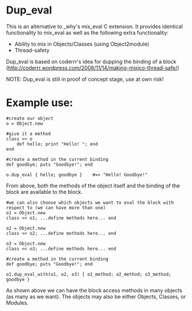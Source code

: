 Dup\_eval
========

This is an alternative to \_why's mix\_eval C extension. It provides identical functionality to mix\_eval as well as the following extra functionality:

* Ability to mix in Objects/Classes (using Object2module)
* Thread-safety

Dup\_eval is based on coderrr's idea for dupping the binding of a block (http://coderrr.wordpress.com/2008/11/14/making-mixico-thread-safe/)

NOTE:
Dup\_eval is still in proof of concept stage, use at own risk! 

Example use:
===========

    #create our object
    o = Object.new
    
    #give it a method
    class << o
        def hello; print "Hello! "; end
    end

    #create a method in the current binding
    def goodbye; puts "Goodbye!"; end

    o.dup_eval { hello; goodbye }    #=> "Hello! Goodbye!" 

From above, both the methods of the object itself and the binding of the block are available to the block.

    #we can also choose which objects we want to eval the block with respect to (we can have more than one)
    o1 = Object.new
    class << o1; ...define methods here... end
    
    o2 = Object.new
    class << o2; ...define methods here... end

    o3 = Object.new
    class << o3; ...define methods here... end

    #create a method in the current binding
    def goodbye; puts "Goodbye!"; end

    o1.dup_eval_with(o1, o2, o3) { o1_method; o2_method; o3_method; goodbye }

As shown above we can have the block access methods in many objects (as many as we want). The objects may also be either Objects, Classes, or Modules.
